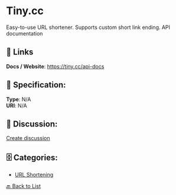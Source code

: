 # Tiny.cc


Easy-to-use URL shortener.  Supports custom short link ending.  API documentation

##  🔗 Links
**Docs / Website**: https://tiny.cc/api-docs

## 🧬 Specification:
**Type**: N/A  
**URI**: N/A

## 💬 Discussion:
[Create discussion](https://github.com/apis-list/apis-list/discussions/new)

## 🗄️ Categories:
- [URL Shortening](https://github.com/apis-list/apis-list#url-shortening)




[🔙 Back to List](https://github.com/apis-list/apis-list)
